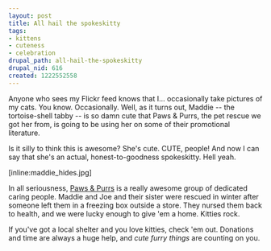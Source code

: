 ```yaml
--- 
layout: post
title: All hail the spokeskitty
tags: 
- kittens
- cuteness
- celebration
drupal_path: all-hail-the-spokeskitty
drupal_nid: 616
created: 1222552558
---
```

Anyone who sees my Flickr feed knows that I... occasionally take pictures of my cats. You know. Occasionally. Well, as it turns out, Maddie -- the tortoise-shell tabby -- is so damn cute that Paws & Purrs, the pet rescue we got her from, is going to be using her on some of their promotional literature.



Is it silly to think this is awesome? She's cute. CUTE, people! And now I can say that she's an actual, honest-to-goodness spokeskitty. Hell yeah.



[inline:maddie_hides.jpg]



In all seriousness, <a href="http://www.pawsandpurrs.org/">Paws & Purrs</a> is a really awesome group of dedicated caring people. Maddie and Joe and their sister were rescued in winter after someone left them in a freezing box outside a store. They nursed them back to health, and we were lucky enough to give 'em a home. Kitties rock.



If you've got a local shelter and you love kitties, check 'em out. Donations and time are always a huge help, and <em>cute furry things</em> are counting on you.
